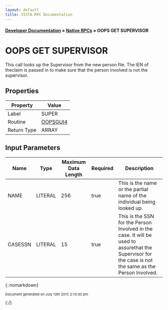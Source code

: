 ```yaml
---
layout: default
title: VISTA RPC Documentation
---
```


#### [Developer Documentation](../index) &#187; [Native RPCs](TableOfContents) &#187; OOPS GET SUPERVISOR<br/>
# OOPS GET SUPERVISOR

This call looks up the Supervisor from the new person file.  The IEN of theclaim is passed in to make sure that the person involved is not the supervisor.

## Properties

Property | Value
--- | ---
Label | SUPER
Routine | [OOPSGUI4](http://code.osehra.org/dox/Routine_OOPSGUI4_source.html)
Return Type | ARRAY


## Input Parameters

Name | Type | Maximum Data Length | Required | Description
--- | --- | --- | --- | ---
NAME | LITERAL | 256 | true | This is the name or the partial name of the individual being looked up.
CASESSN | LITERAL | 15 | true | This is the SSN for the Person Involved in the case.  It will be used to assurethat the Supervisor for the case is not the same as the Person Involved.



{::nomarkdown} <br/><p style="font-size: 11px">Document generated on July 13th 2017, 2:13:30 pm</p>{:/}